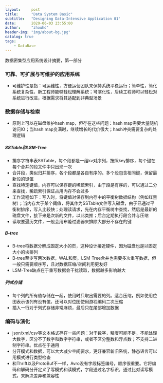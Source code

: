```yaml
---
layout:     post
title:      "Data System Basic"
subtitle:   "Designing Data-Intensive Application 01"
date:       2020-06-03 23:55:00
author:     "zhouhd"
header-img: "img/about-bg.jpg"
catalog: true
tags:
    - DataBase
---
```


数据密集型应用系统设计摘要，第一部分

### 可靠、可扩展与可维护的应用系统
- 可维护性是指：可运维性，方便运营团队来保持系统平稳运行；简单性，简化系统复杂性，新工程师能够轻松理解系统；可演化性，后续工程师可以轻松对系统进行改进，根据需求将其适配到非典型场景

### 数据存储与检索
- 原则上可以在磁盘维护hash map，但存在这些问题：hash map需要大量随机访问IO；当hash map变满时，继续增长的代价很大；hash冲突需要复杂的处理逻辑

##### SSTable和LSM-Tree
- 排序字符串表SSTable，每个段都是一组kv对序列，按照key排序，每个键在每个合并的段文件中只出现一次
- 合并段，类似归并排序，各个段都是各自有序的。多个段包含相同键，保留最新段的键值
- 查找特定键值，内存可以保存键的稀疏索引，由于段是有序的，可以通过二分来查找，稀疏索引保证占用内存不会过多
- 工作流程如下：写入时，将键值对保存到内存中的平衡树数据结构（例如红黑树）；当内存大于某个阈值，将其作为SSTable文件写入磁盘，由于已通过平衡树排序，写入比较快；处理读请求，先在内存平衡树中查找，然后是最新的磁盘文件，接下来是次新的文件，以此类推；后台定期执行段合并与压缩
- 读取要遍历文件，一般会用布隆过滤器来排除大部分不存在的键

##### B-tree
- B-tree将数据分解成固定大小的页，这种设计接近硬件，因为磁盘也是以固定大小的块排列
- B-tree至少写两次数据，WAL和页。LSM-Tree合并也需要多次重写数据，但一般只需要顺序写，且对数据压缩/空间利用更友好
- LSM-Tree缺点在于重写数据会干扰读取，数据越多影响越大

##### 列式存储
- 每个列的所有值存储在一起，使用时只取出需要的列。适合压缩，例如使用位图表示该列有没有值，还可以对位图使用游程编码二次压缩
- 插入一行对于列式存储非常麻烦，最后只在尾部增加数据

### 编码与演化
- json/xml/csv等文本格式存在一些问题：对于数字，精度可能不足，不能处理大数字，区分不了数字和数字字符串，或者不区分整数和浮点数；不支持二进制字符串。优点在于通用
- 分开模式和数据，可以大大减少空间要求，更好兼容新旧系统，静态语言可以用模式进行类型检查
- 和Thrift以及ProtoBuf不一样，Avro没有字段标签编号，顺序很重要。它将编码和解码分开定义了写模式和读模式，字段通过名字标识，通过比对读写模式，来解决差异和兼容性
